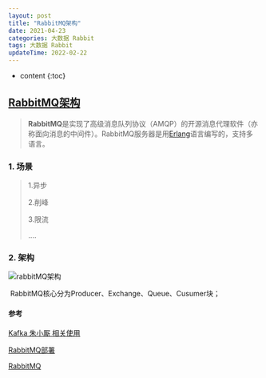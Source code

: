 ```yaml
---
layout: post
title: "RabbitMQ架构"
date: 2021-04-23
categories: 大数据 Rabbit
tags: 大数据 Rabbit
updateTime: 2022-02-22
---
```


* content
{:toc}
## [RabbitMQ架构](https://baike.baidu.com/item/rabbitmq/9372144?fr=aladdin)
> **RabbitMQ**是实现了高级消息队列协议（AMQP）的开源消息代理软件（亦称面向消息的中间件）。RabbitMQ服务器是用[Erlang](https://baike.baidu.com/item/Erlang)语言编写的，支持多语言。

### 1.  场景
> 1.异步
>
> 2.削峰
>
> 3.限流
>
> ....

### 2.  架构

![rabbitMQ架构](\image\mq\rabbitMQ\2022-02-23_rabbitMQ架构图.png)

​	RabbitMQ核心分为Producer、Exchange、Queue、Cusumer块；









#### 参考

[Kafka 朱小厮 相关使用](https://honeypps.com/tags/Kafka/)

[RabbitMQ部署](https://www.iocoder.cn/RabbitMQ/install/)

[RabbitMQ](http://www.iocoder.cn/Spring-Boot/RabbitMQ/?github)
